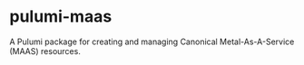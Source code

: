 # pulumi-maas

A Pulumi package for creating and managing Canonical Metal-As-A-Service (MAAS) resources.
